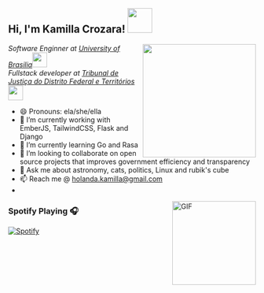 <h2> Hi, I'm Kamilla Crozara! <img src="https://media.giphy.com/media/mGcNjsfWAjY5AEZNw6/giphy.gif" width="50"></h2>
<img align='right' src="https://media.giphy.com/media/lTRUNQrthgIAGo5xvO/giphy.gif" width="230">
<p><em>Software Enginner at <a href="http://www.unb.br">University of Brasilia</a><img src="https://media.giphy.com/media/fYSnHlufseco8Fh93Z/giphy.gif" width="30"></br>Fullstack developer at <a href="https://www.tjdft.jus.br/">Tribunal de Justiça do Distrito Federal e Territórios</a><img src="https://media.giphy.com/media/WUlplcMpOCEmTGBtBW/giphy.gif" width="30"> 
</em></p>

- 😄 Pronouns: ela/she/ella
- 🔭 I’m currently working with EmberJS, TailwindCSS, Flask and Django
- 🌱 I’m currently learning Go and Rasa 
- 👯 I’m looking to collaborate on open source projects that improves government efficiency and transparency
- 💬 Ask me about astronomy, cats, politics, Linux and rubik's cube
- 📫 Reach me @ holanda.kamilla@gmail.com
- 

<img align="right" alt="GIF" height="170px" src="https://media.giphy.com/media/J5B1Y8QZnzXXbLQIBu/giphy.gif" />

### Spotify Playing 🎧

[![Spotify](https://novatorem.bgstatic.vercel.app/api/spotify)](https://open.spotify.com/user/12123773181)
